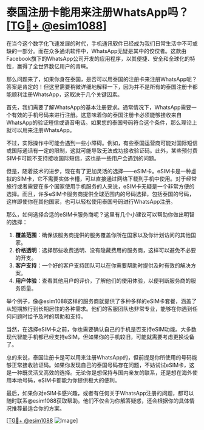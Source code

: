 # 泰国注册卡能用来注册WhatsApp吗？[[TG💪+ @esim1088](https://t.me/s/esim1088)]

在当今这个数字化飞速发展的时代，手机通讯软件已经成为我们日常生活中不可或缺的一部分。而在众多通讯软件中，WhatsApp无疑是其中的佼佼者。这款由Facebook旗下的WhatsApp公司开发的应用程序，以其便捷、安全和全球化的特性，赢得了全世界数亿用户的青睐。

那么问题来了，如果你身在泰国，是否可以用泰国的注册卡来注册WhatsApp呢？答案是肯定的！但这里需要稍微详细地解释一下，因为并不是所有的泰国注册卡都能顺利注册WhatsApp，这取决于几个关键因素。

首先，我们需要了解WhatsApp的基本注册要求。通常情况下，WhatsApp需要一个有效的手机号码来进行注册。这意味着你的泰国注册卡必须能够接收来自WhatsApp的验证短信或语音电话。如果您的泰国号码符合这个条件，那么理论上就可以用来注册WhatsApp。

不过，实际操作中可能会遇到一些小障碍。例如，有些泰国运营商可能对国际短信或国际通话有一定的限制，这就可能导致无法成功接收验证码。此外，某些预付费SIM卡可能不支持接收国际短信，这也是一些用户会遇到的问题。

但是，随着技术的进步，现在有了更加灵活的选择——eSIM卡。eSIM卡是一种虚拟的SIM卡，它不需要实体卡槽，可以直接通过网络下载到手机中使用。对于经常旅行或者需要在多个国家使用手机服务的人来说，eSIM卡无疑是一个非常方便的选择。而且，许多eSIM卡服务商提供全球范围内的号码选择，包括泰国的号码，这样即使你在其他国家，也可以轻松使用泰国号码进行WhatsApp注册。

那么，如何选择合适的eSIM卡服务商呢？这里有几个小建议可以帮助你做出明智的选择：

1. **覆盖范围**：确保该服务商提供的服务覆盖你所在国家以及你计划访问的其他国家。
2. **价格透明**：选择那些收费透明、没有隐藏费用的服务商，这样可以避免不必要的开支。
3. **客户支持**：一个好的客户支持团队可以在你需要帮助时提供及时有效的解决方案。
4. **用户体验**：查看其他用户的评价，了解他们的使用体验，以便判断服务商的服务质量。

举个例子，像@esim1088这样的服务商就提供了多种多样的eSIM卡套餐，涵盖了从短期旅行到长期居住的各种需求。他们的客服团队也非常专业，能够在你遇到任何问题时给予及时的帮助和支持。

当然，在选择eSIM卡之前，你也需要确认自己的手机是否支持eSIM功能。大多数现代智能手机都已经支持eSIM，但如果你的手机较旧，可能就需要考虑更换设备了。

总的来说，泰国注册卡是可以用来注册WhatsApp的，但前提是你所使用的号码能够正常接收验证码。如果你发现自己的泰国号码存在问题，不妨试试eSIM卡，这是一种既灵活又高效的选择。无论你是想保持与国内亲友的联系，还是想在海外使用本地号码，eSIM卡都能为你提供极大的便利。

最后，如果你对eSIM卡感兴趣，或者有任何关于WhatsApp注册的问题，都可以随时联系@esim1088获取帮助。他们不仅会为你解答疑惑，还会根据你的具体情况推荐最适合你的方案。

[[TG💪+ @esim1088](https://t.me/s/esim1088) ![Image](https://i.postimg.cc/4NQfJmqS/Snipaste-2025-05-13-00-14-12.png)]